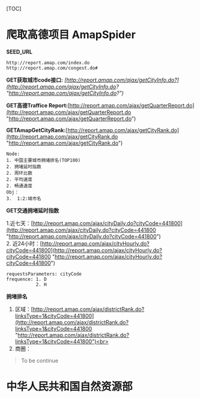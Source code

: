 [TOC]


# 爬取高德项目 AmapSpider
**SEED_URL**

	http://report.amap.com/index.do
	http://report.amap.com/congest.do#

**GET获取城市code接口:** *[http://report.amap.com/ajax/getCityInfo.do?](http://report.amap.com/ajax/getCityInfo.do? "http://report.amap.com/ajax/getCityInfo.do?")*

**GET高德Traffice Report:**[http://report.amap.com/ajax/getQuarterReport.do](http://report.amap.com/ajax/getQuarterReport.do "http://report.amap.com/ajax/getQuarterReport.do")

**GETAmapGetCityRank:**[http://report.amap.com/ajax/getCityRank.do](http://report.amap.com/ajax/getCityRank.do "http://report.amap.com/ajax/getCityRank.do")
	
	Node:
	1. 中国主要城市拥堵排名(TOP100)
	2. 拥堵延时指数
	2. 周环比数
	2. 平均速度
	2. 畅通速度
	Obj：
	3.	1:2:城市名

**GET交通拥堵延时指数**

1.近七天：[http://report.amap.com/ajax/cityDaily.do?cityCode=441800](http://report.amap.com/ajax/cityDaily.do?cityCode=441800 "http://report.amap.com/ajax/cityDaily.do?cityCode=441800") <br>
2. 近24小时：[http://report.amap.com/ajax/cityHourly.do?cityCode=441800](http://report.amap.com/ajax/cityHourly.do?cityCode=441800 "http://report.amap.com/ajax/cityHourly.do?cityCode=441800")
	
	requestsParameters:	cityCode
	frequence: 1. D
			   2. H
			
**拥堵排名**

1. 区域：[http://report.amap.com/ajax/districtRank.do?linksType=1&cityCode=441800](http://report.amap.com/ajax/districtRank.do?linksType=1&cityCode=441800 "http://report.amap.com/ajax/districtRank.do?linksType=1&cityCode=441800")<br>
2. 商圈：
> To be continue

# 中华人民共和国自然资源部

